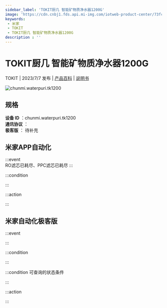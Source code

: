 ```yaml
---
sidebar_label: 'TOKIT厨几 智能矿物质净水器1200G'
image: 'https://cdn.cnbj1.fds.api.mi-img.com/iotweb-product-center/73fc7015ee474403eb4b79893d7cf60c_1685672370289.png?GalaxyAccessKeyId=AKVGLQWBOVIRQ3XLEW&Expires=9223372036854775807&Signature=GmjwoXCjJf9N/QhYaj4mo9vNYxs='
keywords: 
 - 米家
 - TOKIT
 - TOKIT厨几 智能矿物质净水器1200G
description : ''
---
```

# TOKIT厨几 智能矿物质净水器1200G

TOKIT | 2023/7/7 发布 | [产品百科](https://home.mi.com/webapp/content/baike/product/index.html?model=chunmi.waterpuri.tk1200/) | [说明书](https://home.mi.com/views/introduction.html?model=chunmi.waterpuri.tk1200&region=cn)

![chunmi.waterpuri.tk1200](https://cdn.cnbj1.fds.api.mi-img.com/iotweb-product-center/73fc7015ee474403eb4b79893d7cf60c_1685672370289.png?GalaxyAccessKeyId=AKVGLQWBOVIRQ3XLEW&Expires=9223372036854775807&Signature=GmjwoXCjJf9N/QhYaj4mo9vNYxs=)

## 规格  
> 
**设备 ID** ：chunmi.waterpuri.tk1200  
**通讯协议** ：  
**极客版**  ： 待补充 


## 米家APP自动化  

:::event  
RO滤芯已耗尽、PPC滤芯已耗尽
:::

:::condition  

:::

:::action   

:::

## 米家自动化极客版  

:::event  

:::

:::condition  

:::

:::condition 可查询的状态条件  

:::

:::action  

:::

        
